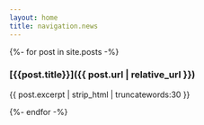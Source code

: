 ```yaml
---
layout: home
title: navigation.news
---
```

{%- for post in site.posts -%}

### [{{post.title}}]({{ post.url | relative_url }})
{{ post.excerpt | strip_html | truncatewords:30 }}

{%- endfor -%}